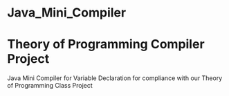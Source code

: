 # Java_Mini_Compiler #

# Theory of Programming Compiler Project 
Java Mini Compiler for Variable Declaration for compliance with our Theory of Programming Class Project